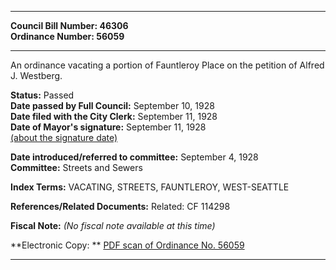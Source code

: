* * * * *  
  
**Council Bill Number: [](#h0)[](#h2)46306**   
**Ordinance Number: 56059**  
  
* * * * *  
  
An ordinance vacating a portion of Fauntleroy Place on the petition of Alfred J. Westberg.  
  
**Status:** Passed   
**Date passed by Full Council:** September 10, 1928   
**Date filed with the City Clerk:** September 11, 1928   
**Date of Mayor's signature:** September 11, 1928   
[(about the signature date)](/~public/approvaldate.htm)   
  
  
**Date introduced/referred to committee:** September 4, 1928   
**Committee:** Streets and Sewers   
  
**Index Terms:** VACATING, STREETS, FAUNTLEROY, WEST-SEATTLE  
  
**References/Related Documents:** Related: CF 114298  
  
**Fiscal Note:** *(No fiscal note available at this time)*  
  
**Electronic Copy: ** [PDF scan of Ordinance No. 56059](/~archives/Ordinances/Ord_56059.pdf)  
  
* * * * *  
